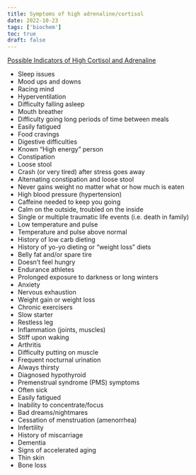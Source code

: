 ```yaml
---
title: Symptoms of high adrenaline/cortisol
date: 2022-10-23
tags: ['biochem']
toc: true
draft: false
---
```


[Possible Indicators of High Cortisol and Adrenaline](https://www.functionalps.com/blog/2012/01/13/indicators-of-high-cortisol-and-adrenaline/)

- Sleep issues
- Mood ups and downs
- Racing mind
- Hyperventilation
- Difficulty falling asleep
- Mouth breather
- Difficulty going long periods of time between meals
- Easily fatigued
- Food cravings
- Digestive difficulties
- Known “High energy” person
- Constipation
- Loose stool
- Crash (or very tired) after stress goes away
- Alternating constipation and loose stool
- Never gains weight no matter what or how much is eaten
- High blood pressure (hypertension)
- Caffeine needed to keep you going
- Calm on the outside, troubled on the inside
- Single or multiple traumatic life events (i.e. death in family)
- Low temperature and pulse
- Temperature and pulse above normal
- History of low carb dieting
- History of yo-yo dieting or “weight loss” diets
- Belly fat and/or spare tire
- Doesn’t feel hungry
- Endurance athletes
- Prolonged exposure to darkness or long winters
- Anxiety
- Nervous exhaustion
- Weight gain or weight loss
- Chronic exercisers
- Slow starter
- Restless leg
- Inflammation (joints, muscles)
- Stiff upon waking
- Arthritis
- Difficulty putting on muscle
- Frequent nocturnal urination
- Always thirsty
- Diagnosed hypothyroid
- Premenstrual syndrome (PMS) symptoms
- Often sick
- Easily fatigued
- Inability to concentrate/focus
- Bad dreams/nightmares
- Cessation of menstruation (amenorrhea)
- Infertility
- History of miscarriage
- Dementia
- Signs of accelerated aging
- Thin skin
- Bone loss
